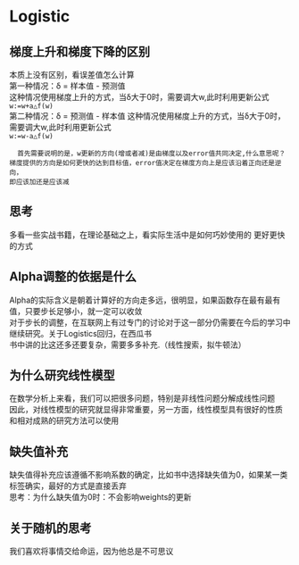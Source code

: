 # Logistic  
## 梯度上升和梯度下降的区别     
本质上没有区别，看误差值怎么计算  
    第一种情况：δ = 样本值 - 预测值   
    这种情况使用梯度上升的方式，当δ大于0时，需要调大w,此时利用更新公式  
    `w:=w+a△f(w)
    `  
    第二种情况：δ = 预测值 - 样本值
    这种情况使用梯度上升的方式，当δ大于0时，需要调大w,此时利用更新公式     
    `w:=w-a△f(w)
    `  
    
    
      首先需要说明的是，w更新的方向(增或者减)是由梯度以及error值共同决定,什么意思呢？    
    梯度提供的方向是如何更快的达到目标值，error值决定在梯度方向上是应该沿着正向还是逆向，  
    即应该加还是应该减
##  思考      
多看一些实战书籍，在理论基础之上，看实际生活中是如何巧妙使用的
更好更快的方式
##  Alpha调整的依据是什么   
Alpha的实际含义是朝着计算好的方向走多远，很明显，如果函数存在最有最有值，只要步长足够小，就一定可以收敛  
对于步长的调整，在互联网上有过专门的讨论对于这一部分仍需要在今后的学习中继续研究。关于Logistics回归，在西瓜书  
书中讲的比这还多还要复杂，需要多多补充.（线性搜索，拟牛顿法）
##  为什么研究线性模型   
在数学分析上来看，我们可以把很多问题，特别是非线性问题分解成线性问题  
因此，对线性模型的研究就显得非常重要，另一方面，线性模型具有很好的性质  
和相对成熟的研究方法可以使用
##  缺失值补充   
缺失值得补充应该遵循不影响系数的确定，比如书中选择缺失值为0，如果某一类标签确实，最好的方式是直接丢弃     
思考：为什么缺失值为0时：不会影响weights的更新
##  关于随机的思考     
我们喜欢将事情交给命运，因为他总是不可思议